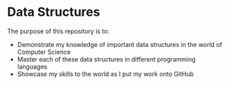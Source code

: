 <h1>Data Structures</h1>

The purpose of this repository is to:<br/>
<ul>
<li>Demonstrate my knowledge of important data structures in the world of Computer Science</li>
<li>Master each of these data structures in different programming languages</li>
<li>Showcase my skills to the world as I put my work onto GitHub</li>
</ul>
